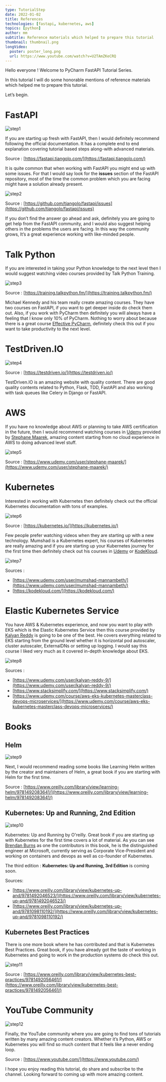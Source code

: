 ```yaml
---
type: TutorialStep
date: 2022-01-02
title: References
technologies: [fastapi, kubernetes, aws]
topics: [python]
author: mm
subtitle: Reference materials which helped to prepare this tutorial
thumbnail: thumbnail.png
longVideo:
  poster: poster_long.png
  url: https://www.youtube.com/watch?v=U2TAmZKeCRQ
---
```


Hello everyone ! Welcome to PyCharm FastAPI Tutorial Series.

In this tutorial I will do some honorable mentions of reference materials which helped me to prepare this tutorial.

Let’s begin.

# FastAPI

![step1](./steps/step1.png)

If you are starting up fresh with FastAPI, then I would definitely recommend following the official documentation. It has 
a complete end to end explanation covering tutorial based steps along-with advanced materials.

Source : [https://fastapi.tiangolo.com/](https://fastapi.tiangolo.com/)


It is quite common that when working with FastAPI you might end up with some issues. For that I would say 
look for the **issues** section of the FastAPI repository, most of the time 
the common problem which you are facing might have a solution already present.

![step2](./steps/step2.png)


Source : [https://github.com/tiangolo/fastapi/issues](https://github.com/tiangolo/fastapi/issues)


If you don’t find the answer go ahead and ask, definitely you 
are going to get help from the FastAPI community, and I would also suggest 
helping others in the problems the users are facing. In this way the community grows,
It’s a great experience working with like-minded people.

# Talk Python

If you are interested in taking your Python knowledge to the next level then I would 
suggest watching video courses provided by Talk Python Training. 

![step3](./steps/step3.png)

Source : [https://training.talkpython.fm/](https://training.talkpython.fm/)


Michael Kennedy and his team really create amazing courses. They have two courses 
on FastAPI, if you want to get deeper inside do check them out. Also, if you work with PyCharm 
then definitely you will always have a feeling that I know only 10% of PyCharm. Nothing to worry about because there
is a great course [Effective PyCharm](https://training.talkpython.fm/courses/explore_pycharm/mastering-pycharm-ide), definitely check this out if you want to take productivity 
to the next level.


# TestDriven.IO

![step4](./steps/step4.png)

Source : [https://testdriven.io/](https://testdriven.io/)

TestDriven.IO is an amazing website with quality content. There are good quality contents
related to Python, Flask, TDD, FastAPI and also working with task queues like Celery in Django or FastAPI.

# AWS

If you have no knowledge about AWS or planning to take AWS certification in the future, then I would 
recommend watching courses in [Udemy](https://www.udemy.com/) provided by [Stephane Maarek](https://aws.amazon.com/developer/community/heroes/stephane-maarek/), amazing content starting from no 
cloud experience in AWS to doing advanced level stuff. 

![step5](./steps/step5.png)

Source : [https://www.udemy.com/user/stephane-maarek/](https://www.udemy.com/user/stephane-maarek/)


# Kubernetes

Interested in working with Kubernetes then definitely check out the official Kubernetes documentation with tons of examples.

![step6](./steps/step6.png)

Source : [https://kubernetes.io/](https://kubernetes.io/)

Few people prefer watching videos when they are starting up with a new technology. Mumshad is a Kubernetes expert, 
his courses of Kubernetes are really amazing and if you are starting up your Kubernetes journey for the first time
then definitely check out his courses in [Udemy](https://www.udemy.com/) or [KodeKloud](https://kodekloud.com/).

![step7](./steps/step7.png)

Sources : 
- [https://www.udemy.com/user/mumshad-mannambeth/](https://www.udemy.com/user/mumshad-mannambeth/)
- [https://kodekloud.com/](https://kodekloud.com/)


# Elastic Kubernetes Service

You have AWS & Kubernetes experience, and now you want to play with EKS which is the Elastic Kubernetes Service
then this course provided by [Kalyan Reddy](https://www.stacksimplify.com/) is going to be one of the best. He covers everything related to 
EKS starting from the ground level whether it is horizontal pod autoscaler, cluster autoscaler, 
ExternalDNs or setting up logging. I would say this course I liked very much as it covered in-depth 
knowledge about EKS.

![step8](./steps/step8.png)

Sources : 
- [https://www.udemy.com/user/kalyan-reddy-9/](https://www.udemy.com/user/kalyan-reddy-9/)
- [https://www.stacksimplify.com/](https://www.stacksimplify.com/)
- [https://www.udemy.com/course/aws-eks-kubernetes-masterclass-devops-microservices/](https://www.udemy.com/course/aws-eks-kubernetes-masterclass-devops-microservices/)


# Books

## Helm

![step9](./steps/step9.jpg)

Next, I would recommend reading some books like Learning Helm written by the creator and maintainers of Helm, a great
book if you are starting with Helm for the first time.

Source : [https://www.oreilly.com/library/view/learning-helm/9781492083641/](https://www.oreilly.com/library/view/learning-helm/9781492083641/)

## Kubernetes: Up and Running, 2nd Edition

![step10](./steps/step10.jpg)

Kubernetes: Up and Running by O'reilly. Great book if you are starting up with Kubernetes for the first
time covers a lot of material. As you can see [Brendan Burns](https://www.linkedin.com/in/brendan-burns-487aa590) as one the contributors in this book, 
he is the distinguished engineer at Microsoft, currently serving as Corporate Vice-President and working on containers and devops as well as 
co-founder of Kubernetes.


The third edition : **Kubernetes: Up and Running, 3rd Edition** is coming soon.


Sources:
- [https://www.oreilly.com/library/view/kubernetes-up-and/9781492046523/](https://www.oreilly.com/library/view/kubernetes-up-and/9781492046523/)
- [https://www.oreilly.com/library/view/kubernetes-up-and/9781098110192/](https://www.oreilly.com/library/view/kubernetes-up-and/9781098110192/)


## Kubernetes Best Practices

There is one more book where he has contributed and that is Kubernetes Best Practices. Great book, if you have already got the taste
of working in Kubernetes and going to work in the production systems do check this out.

![step11](./steps/step11.jpg)


Source : [https://www.oreilly.com/library/view/kubernetes-best-practices/9781492056461/](https://www.oreilly.com/library/view/kubernetes-best-practices/9781492056461/)


# YouTube Community

![step12](./steps/step12.png)

Finally, the YouTube community where you are going to find tons of tutorials written by many amazing content creators. Whether
it’s Python, AWS or Kubernetes you will find so much content that it feels like a never ending loop.

Source : [https://www.youtube.com/](https://www.youtube.com/)


I hope you enjoy reading this tutorial, do share and subscribe to the channel. Looking forward to coming up with
more amazing content.


